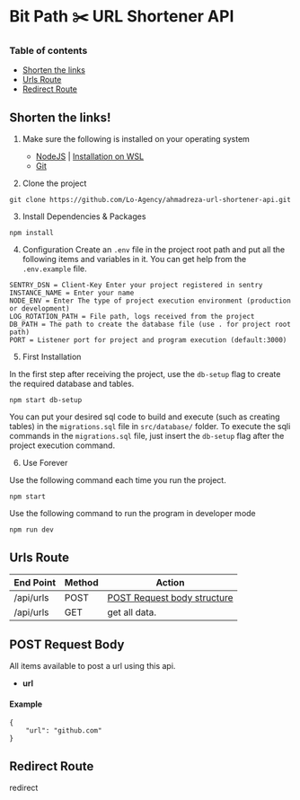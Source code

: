 # Bit Path :scissors: URL Shortener API 

### Table of contents
- [Shorten the links](#shorten-the-links)
- [Urls Route](#urls-route)
- [Redirect Route](#redirect-route)

## Shorten the links!
1. Make sure the following is installed on your operating system
   * [NodeJS](https://nodejs.org/) | [Installation on WSL](https://docs.microsoft.com/en-us/windows/dev-environment/javascript/nodejs-on-wsl)
   * [Git](https://git-scm.com/)

2. Clone the project
```
git clone https://github.com/Lo-Agency/ahmadreza-url-shortener-api.git
```

3. Install Dependencies & Packages
```
npm install
```
4. Configuration
Create an `.env` file in the project root path and put all the following items and variables in it. You can get help from the `.env.example` file.
```
SENTRY_DSN = Client-Key Enter your project registered in sentry
INSTANCE_NAME = Enter your name
NODE_ENV = Enter The type of project execution environment (production or development)
LOG_ROTATION_PATH = File path, logs received from the project
DB_PATH = The path to create the database file (use . for project root path)
PORT = Listener port for project and program execution (default:3000)
```

5. First Installation

In the first step after receiving the project, use the `db-setup` flag to create the required database and tables.
```
npm start db-setup
```
You can put your desired sql code to build and execute (such as creating tables) in the `migrations.sql` file in `src/database/` folder. To execute the sqli commands in the `migrations.sql` file, just insert the `db-setup` flag after the project execution command.

6. Use Forever

Use the following command each time you run the project.
```
npm start
```
Use the following command to run the program in developer mode
```
npm run dev
```

## Urls Route
|End Point|Method|Action|
|-|-|-|
/api/urls|POST| [POST Request body structure](#post-request-body)
/api/urls|GET|get all data.

## POST Request Body
All items available to post a url using this api.
- **url**

#### Example
```
{
    "url": "github.com"
}
```
## Redirect Route
redirect
